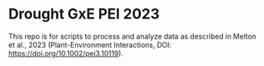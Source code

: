 # Drought GxE PEI 2023
This repo is for scripts to process and analyze data as described in Melton et al., 2023 (Plant-Environment Interactions, DOI: https://doi.org/10.1002/pei3.10119).
